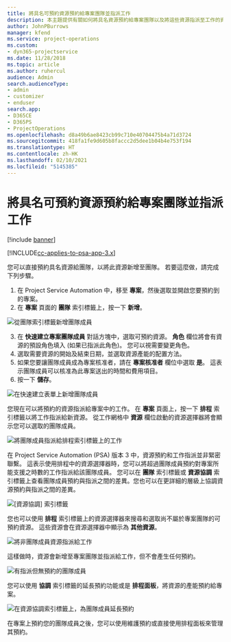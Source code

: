 ```yaml
---
title: 將具名可預約資源預約給專案團隊並指派工作
description: 本主題提供有關如何將具名資源預約給專案團隊以及將這些資源指派至工作的資訊。
author: JohnPBurrows
manager: kfend
ms.service: project-operations
ms.custom:
- dyn365-projectservice
ms.date: 11/28/2018
ms.topic: article
ms.author: ruhercul
audience: Admin
search.audienceType:
- admin
- customizer
- enduser
search.app:
- D365CE
- D365PS
- ProjectOperations
ms.openlocfilehash: d8a49b6ae8423cb99c710e40704475b4a71d3724
ms.sourcegitcommit: 418fa1fe9d605b8faccc2d5dee1b04b4e753f194
ms.translationtype: HT
ms.contentlocale: zh-HK
ms.lasthandoff: 02/10/2021
ms.locfileid: "5145385"
---
```

# <a name="book-named-bookable-resources-to-a-project-team-and-assign-tasks"></a>將具名可預約資源預約給專案團隊並指派工作 

[!include [banner](../includes/psa-now-project-operations.md)]

[!INCLUDE[cc-applies-to-psa-app-3.x](../includes/cc-applies-to-psa-app-3x.md)]

您可以直接預約具名資源給團隊，以將此資源新增至團隊。 若要這麼做，請完成下列步驟。

1. 在 Project Service Automation 中，移至 **專案**，然後選取並開啟您要預約到的專案。
2. 在 **專案** 頁面的 **團隊** 索引標籤上，按一下 **新增**。 

![從團隊索引標籤新增團隊成員](media/RM-how-to-1.png)

3. 在 **快速建立專案團隊成員** 對話方塊中，選取可預約資源。 **角色** 欄位將會有資源的預設角色填入 (如果已指派此角色)。 您可以視需要變更角色。 
4. 選取需要資源的開始及結束日期，並選取資源產能的配置方法。 
5. 如果您要讓團隊成員成為專案核准者，請在 **專案核准者** 欄位中選取 **是**。 這表示團隊成員可以核准為此專案送出的時間和費用項目。 
6. 按一下 **儲存**。

![在快速建立表單上新增團隊成員](media/RM-how-to-2.png)


您現在可以將預約的資源指派給專案中的工作。 在 **專案** 頁面上，按一下 **排程** 索引標籤以將工作指派給新資源。 從工作網格中 **資源** 欄位啟動的資源選擇器將會顯示您可以選取的團隊成員。

![將團隊成員指派給排程索引標籤上的工作](media/RM-how-to-3.png)

在 Project Service Automation (PSA) 版本 3 中，資源預約和工作指派並非緊密聯繫。 這表示使用排程中的資源選擇器時，您可以將超過團隊成員預約對專案所能支援之時數的工作指派給該團隊成員。
您可以在 **團隊** 索引標籤或 **資源協調** 索引標籤上查看團隊成員預約與指派之間的差異。您也可以在更詳細的層級上協調資源預約與指派之間的差異。

![[資源協調] 索引標籤](media/RM-how-to-4.png)

您也可以使用 **排程** 索引標籤上的資源選擇器來搜尋和選取尚不屬於專案團隊的可預約資源。 這些資源會在資源選擇器中顯示為 **其他資源**。

![將非團隊成員資源指派給工作](media/RM-how-to-5.png)

這樣做時，資源會新增至專案團隊並指派給工作，但不會產生任何預約。

![有指派但無預約的團隊成員](media/RM-how-to-6.png)

您可以使用 **協調** 索引標籤的延長預約功能或是 **排程面板**，將資源的產能預約給專案。

![在資源協調索引標籤上，為團隊成員延長預約](media/RM-how-to-7.png)

在專案上預約您的團隊成員之後，您可以使用維護預約或直接使用排程面板來管理其預約。
